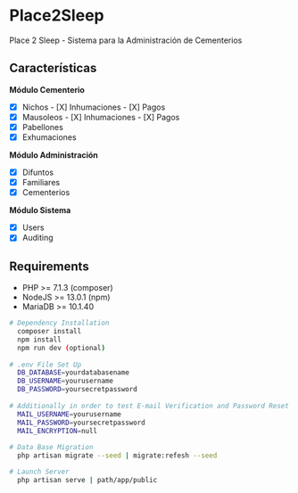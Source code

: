# Place2Sleep

Place 2 Sleep - Sistema para la Administración de Cementerios

## Características

**Módulo Cementerio**
- [x] Nichos
      - [X] Inhumaciones
      - [X] Pagos
- [x] Mausoleos
      - [X] Inhumaciones
      - [X] Pagos
- [x] Pabellones
- [x] Exhumaciones

**Módulo Administración**
- [x] Difuntos
- [x] Familiares
- [x] Cementerios

**Módulo Sistema**
- [x] Users
- [x] Auditing

## Requirements

- PHP >= 7.1.3 (composer)
- NodeJS >= 13.0.1 (npm)
- MariaDB >= 10.1.40

``` bash
# Dependency Installation
  composer install
  npm install
  npm run dev (optional)
  
# .env File Set Up
  DB_DATABASE=yourdatabasename
  DB_USERNAME=yourusername
  DB_PASSWORD=yoursecretpassword
  
# Additionally in order to test E-mail Verification and Password Reset
  MAIL_USERNAME=yourusername
  MAIL_PASSWORD=yoursecretpassword
  MAIL_ENCRYPTION=null
  
# Data Base Migration
  php artisan migrate --seed | migrate:refesh --seed

# Launch Server
  php artisan serve | path/app/public
  
```